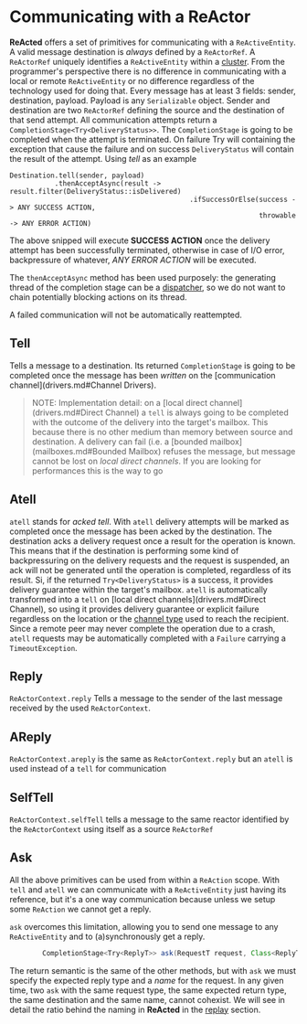# Communicating with a ReActor

**ReActed** offers a set of primitives for communicating with a `ReActiveEntity`. A valid message destination is
*always* defined by a `ReActorRef`. A `ReActorRef` uniquely identifies a `ReActiveEntity` within a [cluster](clustering.md).
From the programmer's perspective there is no difference in communicating with a local or remote `ReActiveEntity` or
no difference regardless of the technology used for doing that. Every message has at least 3 fields: sender, destination, payload.
Payload is any `Serializable` object. Sender and destination are two `ReActorRef` defining the source and the destination
of that send attempt. All communication attempts return a `CompletionStage<Try<DeliveryStatus>>`.
The `CompletionStage` is going to be completed when the attempt is terminated. On failure Try will containing the
exception that cause the failure and on success `DeliveryStatus` will contain the result of the attempt.
Using *tell* as an example

```
Destination.tell(sender, payload)
           .thenAcceptAsync(result -> result.filter(DeliveryStatus::isDelivered)
                                            .ifSuccessOrElse(success -> ANY SUCCESS ACTION,
                                                             throwable -> ANY ERROR ACTION)
```
The above snipped will execute **SUCCESS ACTION** once the delivery attempt has been successfully terminated,
otherwise in case of I/O error, backpressure of whatever, *ANY ERROR ACTION* will be executed.

The `thenAcceptAsync` method has been used purposely: the generating thread of the completion stage can be a [dispatcher](dispatcher.md),
so we do not want to chain potentially blocking actions on its thread.

A failed communication will not be automatically reattempted.
 
## Tell

Tells a message to a destination. Its returned `CompletionStage` is going to be completed once the message has been
*written* on the [communication channel](drivers.md#Channel Drivers).

> NOTE: Implementation detail: on a [local direct channel](drivers.md#Direct Channel) a `tell` is always going to be
> completed with the outcome of the delivery into the target's mailbox. This because there is no other medium than memory
> between source and destination. A delivery can fail (i.e. a [bounded mailbox](mailboxes.md#Bounded Mailbox) refuses the message,
> but message cannot be lost on *local direct channels*. If you are looking for performances this is the way to go

## Atell

`atell` stands for *acked tell*. With `atell` delivery attempts will be marked as completed once the message has been
acked by the destination. The destination acks a delivery request once a result for the operation is known. This means
that if the destination is performing some kind of backpressuring on the delivery requests and the request is suspended,
an ack will not be generated until the operation is completed, regardless of its result.
Si, if the returned `Try<DeliveryStatus>` is a success, it provides delivery guarantee within the
target's mailbox. `atell` is automatically transformed into a `tell` on [local direct channels](drivers.md#Direct Channel),
so using it provides delivery guarantee or explicit failure regardless on the location or the [channel type](drivers.md) used to reach
the recipient. Since a remote peer may never complete the operation due to a crash, `atell` requests may be automatically
completed with a `Failure` carrying a `TimeoutException`. 

## Reply
`ReActorContext.reply` Tells a message to the sender of the last message received by the used `ReActorContext`. 

## AReply

`ReActorContext.areply` is the same as `ReActorContext.reply` but an `atell` is used instead of a `tell` for communication

## SelfTell

`ReActorContext.selfTell` tells a message to the same reactor identified by the `ReActorContext` using itself as a
source `ReActorRef`

## Ask

All the above primitives can be used from within a `ReAction` scope. With `tell` and `atell` we can communicate with a
`ReActiveEntity` just having its reference, but it's a one way communication because unless we setup some `ReAction` we
cannot get a reply.

`ask` overcomes this limitation, allowing you to send one message to any `ReActiveEntity` and to (a)synchronously get a reply.

```java <ReplyT extends Serializable, RequestT extends Serializable>
        CompletionStage<Try<ReplyT>> ask(RequestT request, Class<ReplyT> expectedReply, String requestName)
```
The return semantic is the same of the other methods, but with `ask` we must specify the expected reply type and a
*name* for the request. In any given time, two `ask` with the same request type, the same expected return type,
the same destination and the same name, cannot cohexist. We will see in detail the ratio behind the naming in **ReActed**
in the [replay](channel_drivers/replay/replay_main.md) section.  
